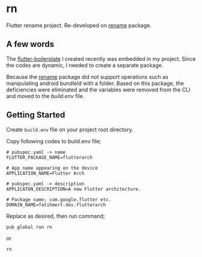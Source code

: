 # rn

Flutter rename project. Re-developed on [rename](https://pub.dev/packages/rename) package.

## A few words

The [flutter-boilerplate](https://github.com/fatihmert/Flutter---Boilerplate) I created recently was embedded in my project. Since the codes are dynamic, I needed to create a separate package.

Because the [rename](https://pub.dev/packages/rename) package did not support operations such as manipulating android bundleId with a folder. Based on this package, the deficiencies were eliminated and the variables were removed from the CLI and moved to the _build.env_ file.

## Getting Started

Create `build.env` file on your project root directory.

Copy following codes to build.env file;

```dotenv
# pubspec.yaml -> name
FLUTTER_PACKAGE_NAME=flutterarch

# App name appearing on the device
APPLICATION_NAME=Flutter Arch

# pubspec.yaml -> description
APPLICATON_DESCRIPTION=A new Flutter architecture.

# Package name; com.google.flutter etc.
DOMAIN_NAME=fatihmert.dev.flutterarch
```

Replace as desired, then run command;

```
pub global run rn
```

or

```
rn
```
